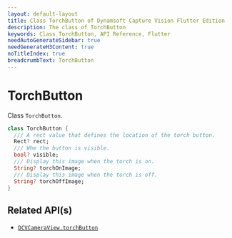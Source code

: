 ```yaml
---
layout: default-layout
title: Class TorchButton of Dynamsoft Capture Vision Flutter Edition
description: The class of TorchButton
keywords: Class TorchButton, API Reference, Flutter
needAutoGenerateSidebar: true
needGenerateH3Content: true
noTitleIndex: true
breadcrumbText: TorchButton
---
```


# TorchButton

Class `TorchButton`.

```dart
class TorchButton {
  /// A rect value that defines the location of the torch button.
  Rect? rect;
  /// Whe the button is visible.
  bool? visible;
  /// Display this image when the torch is on.
  String? torchOnImage;
  /// Display this image when the torch is off.
  String? torchOffImage;
}
```

## Related API(s)

- [`DCVCameraView.torchButton`](camera-view.md#torchbutton)
